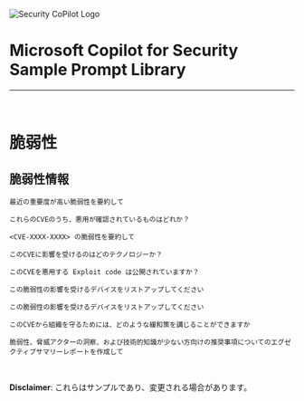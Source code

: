 ![Security CoPilot Logo](https://github.com/ninjyanaka/Copilot-For-Security/blob/main/Promptbook%20samples/ic_fluent_copilot_64_64%402x.png)
# Microsoft Copilot for Security Sample Prompt Library

***
&nbsp;

# 脆弱性

## 脆弱性情報
```
最近の重要度が高い脆弱性を要約して
```
```
これらのCVEのうち、悪用が確認されているものはどれか？
```
```
<CVE-XXXX-XXXX> の脆弱性を要約して
```
```
このCVEに影響を受けるのはどのテクノロジーか？
```
```
このCVEを悪用する Exploit code は公開されていますか？
```
```
この脆弱性の影響を受けるデバイスをリストアップしてください
```
```
この脆弱性の影響を受けるデバイスをリストアップしてください
```
```
このCVEから組織を守るためには、どのような緩和策を講じることができますか
```
```
脆弱性、脅威アクターの洞察、および技術的知識が少ない方向けの推奨事項についてのエグゼクティブサマリーレポートを作成して
```
&nbsp;

**Disclaimer**: これらはサンプルであり、変更される場合があります。
